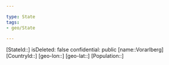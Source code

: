 ```yaml
---

type: State
tags:
- geo/State

---
```

[StateId::]
isDeleted: false
confidential: public
[name::Vorarlberg]
[CountryId::]
[geo-lon::]
[geo-lat::]
[Population::]

